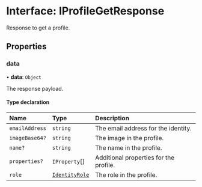 # Interface: IProfileGetResponse

Response to get a profile.

## Properties

### data

• **data**: `Object`

The response payload.

#### Type declaration

| Name | Type | Description |
| :------ | :------ | :------ |
| `emailAddress` | `string` | The email address for the identity. |
| `imageBase64?` | `string` | The image in the profile. |
| `name?` | `string` | The name in the profile. |
| `properties?` | `IProperty`[] | Additional properties for the profile. |
| `role` | [`IdentityRole`](../enums/IdentityRole.md) | The role in the profile. |
